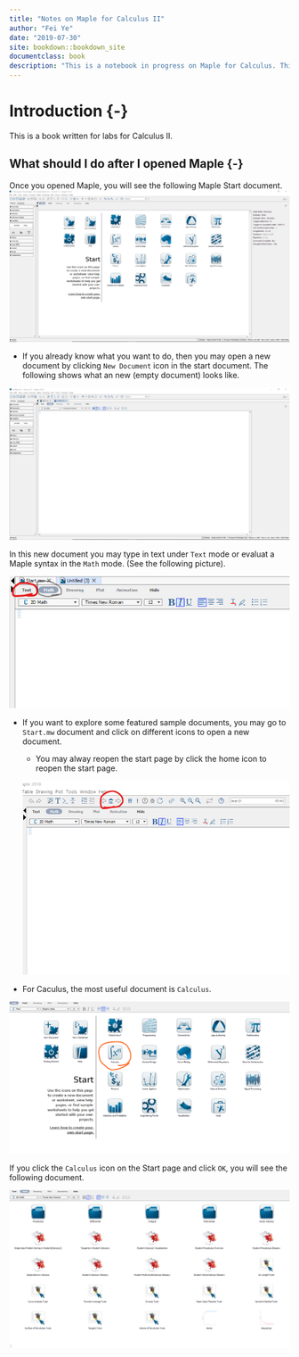 ```yaml
--- 
title: "Notes on Maple for Calculus II"
author: "Fei Ye"
date: "2019-07-30"
site: bookdown::bookdown_site
documentclass: book
description: "This is a notebook in progress on Maple for Calculus. This notebook was created using bookdown"
---
```




# Introduction {-}

This is a book written for labs for Calculus II.

## What should I do after I opened Maple {-}

Once you opened Maple, you will see the following Maple Start document.
![](figs/Maple-Start.png)

- If you already know what you want to do, then you may open a new document by clicking `New Document` icon in the start document. The following shows what an new (empty document) looks like.

![](figs/Maple-New-Doc.png)

In this new document you may type in text under `Text` mode or evaluat a Maple syntax in the `Math` mode. (See the following picture).

![](figs/Text-Math-Mode.png)


- If you want to explore some featured sample documents, you may go to `Start.mw` document and click on different icons to open a new document. 

  - You may alway reopen the start page by click the home icon to reopen the start page.
  
  ![](figs/Home-reopen-start-page.png)


- For Caculus, the most useful document is `Calculus`. 

![](figs/Start-Page-Calculus.png)

If you click the `Calculus` icon on the Start page and click `OK`, you will see the following document.

![](figs/Calculus-Doc.png)

